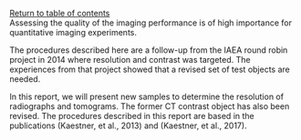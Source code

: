 [Return to table of contents](User-manual-NIQA)<br/>
Assessing the quality of the imaging performance is of high importance for quantitative imaging experiments. 

The procedures described here are a follow-up from the IAEA round robin project in 2014 where resolution and contrast was targeted. The experiences from that project showed that a revised set of test objects are needed. 

In this report, we will present new samples to determine the resolution of radiographs and tomograms. The former CT contrast object has also been revised. The procedures described in this report are based in the publications (Kaestner, et al., 2013) and (Kaestner, et al., 2017).

